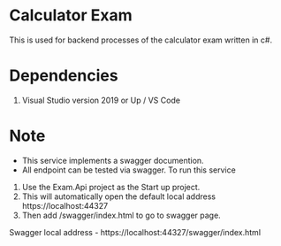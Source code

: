 # Calculator Exam

This is used for backend processes of the calculator exam written in c#.

# Dependencies

1. Visual Studio version 2019 or Up / VS Code

# Note

- This service implements a swagger documention.
- All endpoint can be tested via swagger.
 To run this service
 1. Use the Exam.Api project as the Start up project.
 2. This will automatically open the default local address https://localhost:44327
 3. Then add /swagger/index.html to go to swagger page.

Swagger local address - https://localhost:44327/swagger/index.html
